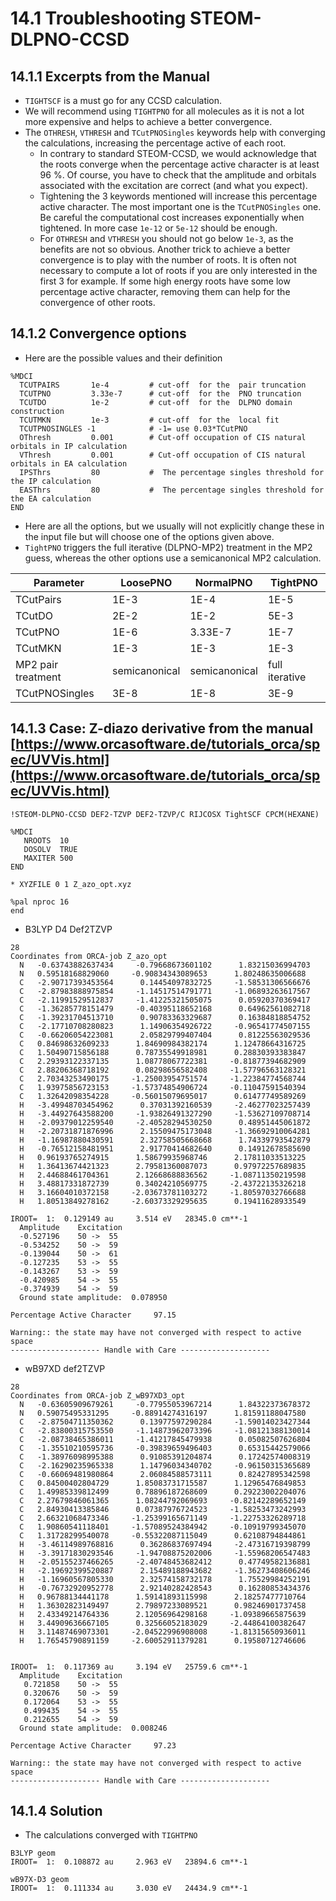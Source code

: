 # 14.1 Troubleshooting STEOM-DLPNO-CCSD

## 14.1.1 Excerpts from the Manual

- `TIGHTSCF` is a must go for any CCSD calculation.
- We will recommend using `TIGHTPNO` for all molecules as it is not a lot more expensive and helps to achieve
a better convergence.
- The `OTHRESH`, `VTHRESH` and `TCutPNOSingles` keywords help with converging the calculations, increasing
the percentage active of each root.
  - In contrary to standard STEOM-CCSD, we would acknowledge that the roots converge when the percentage active character is at least 96 %. Of course, you have to check that the amplitude and orbitals associated with the excitation are correct (and what you expect).
  - Tightening the 3 keywords mentioned will increase this percentage active character. The most important one is the `TCutPNOSingles` one. Be careful the computational cost increases exponentially when tightened. In more case `1e-12` or `5e-12` should be enough.
  - For `OTHRESH` and `VTHRESH` you should not go below `1e-3`, as the benefits are not so obvious. Another trick to achieve a better convergence is to play with the number of roots. It is often not necessary to compute a lot of roots if you are only interested in the first 3 for example. If some high energy roots have some low percentage active character, removing them can help for the convergence of
other roots.

## 14.1.2 Convergence options
- Here are the possible values and their definition
```
%MDCI
  TCUTPAIRS       1e-4         # cut-off  for the  pair truncation
  TCUTPNO         3.33e-7      # cut-off  for the  PNO truncation
  TCUTDO          1e-2         # cut-off  for the  DLPNO domain construction
  TCUTMKN         1e-3         # cut-off  for the  local fit
  TCUTPNOSINGLES -1            # -1= use 0.03*TCutPNO
  OThresh         0.001        # Cut-off occupation of CIS natural orbitals in IP calculation
  VThresh         0.001        # Cut-off occupation of CIS natural orbitals in EA calculation
  IPSThrs         80           #  The percentage singles threshold for the IP calculation
  EASThrs         80           #  The percentage singles threshold for the EA calculation
END

```
- Here are all the options, but we usually will not explicitly change these in the input file but will choose one of the options given above.
- `TightPNO` triggers the full iterative (DLPNO-MP2) treatment in the MP2 guess, whereas the other options use a semicanonical MP2 calculation.

| Parameter | LoosePNO | NormalPNO | TightPNO | 
|---|---|---|---|
| TCutPairs      | 1E-3   | 1E-4  | 1E-5   |
| TCutDO   | 2E-2   | 1E-2  | 5E-3   |
| TCutPNO   | 1E-6   | 3.33E-7  | 1E-7   | 
| TCutMKN    | 1E-3   | 1E-3  | 1E-3   |
| MP2 pair treatment      | semicanonical   | semicanonical  | full iterative   |
|TCutPNOSingles | 3E-8 | 1E-8 | 3E-9 |

## 14.1.3 Case: Z-diazo derivative from the manual [https://www.orcasoftware.de/tutorials_orca/spec/UVVis.html](https://www.orcasoftware.de/tutorials_orca/spec/UVVis.html)

```
!STEOM-DLPNO-CCSD DEF2-TZVP DEF2-TZVP/C RIJCOSX TightSCF CPCM(HEXANE)

%MDCI
   NROOTS  10
   DOSOLV  TRUE
   MAXITER 500
END

* XYZFILE 0 1 Z_azo_opt.xyz

%pal nproc 16
end

```

- B3LYP D4 Def2TZVP
```
28
Coordinates from ORCA-job Z_azo_opt
  N   -0.63743882637434     -0.79668673601102      1.83215036994703
  N   0.59518168829060     -0.90834343089653      1.80248635006688
  C   -2.90717393453564      0.14454097832725     -1.58531306566676
  C   -2.87983888975854     -1.14517514791771     -1.06893263617567
  C   -2.11991529512837     -1.41225321505075      0.05920370369417
  C   -1.36285778151479     -0.40395118652168      0.64962561082718
  C   -1.39231704513710      0.90783363329687      0.16384818854752
  C   -2.17710708280823      1.14906354926722     -0.96541774507155
  C   -0.66206054223081      2.05829799407404      0.81225563029536
  C   0.84698632609233      1.84690984382174      1.12478664316725
  C   1.50490715856188      0.78735549918981      0.28830393383847
  C   2.29393122337135      1.08778067722381     -0.81877394682909
  C   2.88206368718192      0.08298656582408     -1.57796563128321
  C   2.70343253490175     -1.25003954751574     -1.22384774568744
  C   1.93975856723153     -1.57374854906724     -0.11047591540394
  C   1.32642098354228     -0.56015079695017      0.61477749589269
  H   -3.49948703454962      0.37031392160539     -2.46277023257439
  H   -3.44927643588200     -1.93826491327290     -1.53627109708714
  H   -2.09379012259540     -2.40528294530250      0.48951445061872
  H   -2.20731871876996      2.15509475173048     -1.36692910064281
  H   -1.16987880430591      2.32758505668668      1.74339793542879
  H   -0.76512158481951      2.91770414682640      0.14912678585690
  H   0.96193765274915      1.58679935968746      2.17811033513225
  H   1.36413674421323      2.79581360087073      0.97972257689835
  H   2.44688461704361      2.12668688836562     -1.08711350219598
  H   3.48817331872739      0.34024210569775     -2.43722135326218
  H   3.16604010372158     -2.03673781103272     -1.80597032766688
  H   1.80513849278162     -2.60373329295635      0.19411628933549

```

```
IROOT=  1:  0.129149 au     3.514 eV   28345.0 cm**-1
  Amplitude    Excitation
  -0.527196    50 ->  55
  -0.534252    50 ->  59
  -0.139044    50 ->  61
  -0.127235    53 ->  55
  -0.143267    53 ->  59
  -0.420985    54 ->  55
  -0.374939    54 ->  59
  Ground state amplitude:  0.078950

Percentage Active Character     97.15

Warning:: the state may have not converged with respect to active space 
-------------------- Handle with Care -------------------- 
```

- wB97XD def2TZVP

```
28
Coordinates from ORCA-job Z_wB97XD3_opt
  N   -0.63605909679261     -0.77955053967214      1.84322373678372
  N   0.59075495331295     -0.88914274316197      1.81591188047580
  C   -2.87504711350362      0.13977597290284     -1.59014023427344
  C   -2.83800315753550     -1.14873962073396     -1.08121388130014
  C   -2.08738465386011     -1.41217845479938      0.05082507626804
  C   -1.35510210595736     -0.39839659496403      0.65315442579066
  C   -1.38976098995388      0.91085391204874      0.17242574008319
  C   -2.16290235965338      1.14796034340702     -0.96150315365689
  C   -0.66069481980864      2.06084588573111      0.82427895342598
  C   0.84500402804729      1.85083731715587      1.12965476849853
  C   1.49985339812499      0.78896187268609      0.29223002204076
  C   2.27679846061365      1.08244792069693     -0.82142289652149
  C   2.84930413385846      0.07387976724523     -1.58253473242993
  C   2.66321068473346     -1.25399165671149     -1.22753326289718
  C   1.90860541118401     -1.57089524384942     -0.10919799345070
  C   1.31728299540078     -0.55322087115049      0.62108794844861
  H   -3.46114989768816      0.36286837697494     -2.47316719398799
  H   -3.39171830293546     -1.94708875202006     -1.55968206547483
  H   -2.05155237466265     -2.40748453682412      0.47749582136881
  H   -2.19692399520887      2.15489188943682     -1.36273408606246
  H   -1.16960567805330      2.32574158732178      1.75529984252191
  H   -0.76732920952778      2.92140282428543      0.16280853434376
  H   0.96788134441178      1.59141893115998      2.18257477710764
  H   1.36302823149497      2.79897233089521      0.98246901737458
  H   2.43349214764336      2.12056964298168     -1.09389665875639
  H   3.44909636667105      0.32566052183029     -2.44864100382647
  H   3.11487469073301     -2.04522996908008     -1.81315650936011
  H   1.76545790891159     -2.60052911379281      0.19580712746606
```

```

IROOT=  1:  0.117369 au     3.194 eV   25759.6 cm**-1
  Amplitude    Excitation
   0.721858    50 ->  55
   0.320676    50 ->  59
   0.172064    53 ->  55
   0.499435    54 ->  55
   0.212655    54 ->  59
  Ground state amplitude:  0.008246

Percentage Active Character     97.23

Warning:: the state may have not converged with respect to active space 
-------------------- Handle with Care -------------------- 
```

## 14.1.4 Solution
- The calculations converged with `TIGHTPNO`

```
B3LYP geom
IROOT=  1:  0.108872 au     2.963 eV   23894.6 cm**-1

wB97X-D3 geom
IROOT=  1:  0.111334 au     3.030 eV   24434.9 cm**-1
``` 


